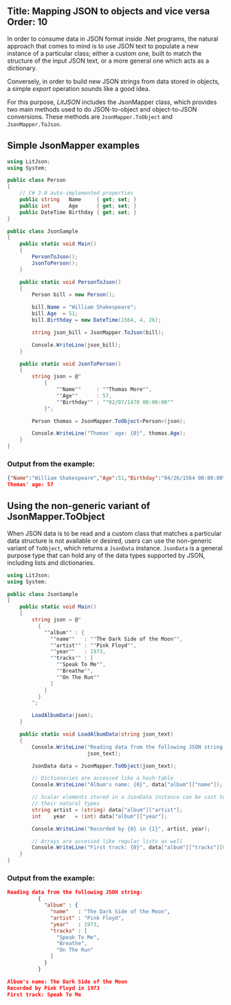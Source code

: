 Title: Mapping JSON to objects and vice versa
Order: 10
---

In order to consume data in JSON format inside .Net programs, the natural approach that comes to mind is to use JSON text to populate a new instance of a particular class; either a custom one, built to match the structure of the input JSON text, or a more general one which acts as a dictionary.

Conversely, in order to build new JSON strings from data stored in objects, a simple *export* operation sounds like a good idea.

For this purpose, *LitJSON* includes the JsonMapper class, which provides two main methods used to do JSON-to-object and object-to-JSON conversions. These methods are `JsonMapper.ToObject` and  `JsonMapper.ToJson`.

## Simple JsonMapper examples

```csharp
using LitJson;
using System;

public class Person
{
    // C# 3.0 auto-implemented properties
    public string   Name     { get; set; }
    public int      Age      { get; set; }
    public DateTime Birthday { get; set; }
}

public class JsonSample
{
    public static void Main()
    {
        PersonToJson();
        JsonToPerson();
    }

    public static void PersonToJson()
    {
        Person bill = new Person();

        bill.Name = "William Shakespeare";
        bill.Age  = 51;
        bill.Birthday = new DateTime(1564, 4, 26);

        string json_bill = JsonMapper.ToJson(bill);

        Console.WriteLine(json_bill);
    }

    public static void JsonToPerson()
    {
        string json = @"
            {
                ""Name""     : ""Thomas More"",
                ""Age""      : 57,
                ""Birthday"" : ""02/07/1478 00:00:00""
            }";

        Person thomas = JsonMapper.ToObject<Person>(json);

        Console.WriteLine("Thomas' age: {0}", thomas.Age);
    }
}
```

### Output from the example:

```json
{"Name":"William Shakespeare","Age":51,"Birthday":"04/26/1564 00:00:00"}
Thomas' age: 57
```

## Using the non-generic variant of JsonMapper.ToObject

When JSON data is to be read and a custom class that matches a particular data structure is not available or desired, users can use the non-generic variant of `ToObject`, which returns a `JsonData` instance.  `JsonData` is a general purpose type that can hold any of the data types supported by JSON, including lists and dictionaries.

```csharp
using LitJson;
using System;

public class JsonSample
{
    public static void Main()
    {
        string json = @"
          {
            ""album"" : {
              ""name""   : ""The Dark Side of the Moon"",
              ""artist"" : ""Pink Floyd"",
              ""year""   : 1973,
              ""tracks"" : [
                ""Speak To Me"",
                ""Breathe"",
                ""On The Run""
              ]
            }
          }
        ";

        LoadAlbumData(json);
    }

    public static void LoadAlbumData(string json_text)
    {
        Console.WriteLine("Reading data from the following JSON string: {0}",
                          json_text);

        JsonData data = JsonMapper.ToObject(json_text);

        // Dictionaries are accessed like a hash-table
        Console.WriteLine("Album's name: {0}", data["album"]["name"]);

        // Scalar elements stored in a JsonData instance can be cast to
        // their natural types
        string artist = (string) data["album"]["artist"];
        int    year   = (int) data["album"]["year"];

        Console.WriteLine("Recorded by {0} in {1}", artist, year);

        // Arrays are accessed like regular lists as well
        Console.WriteLine("First track: {0}", data["album"]["tracks"][0]);
    }
}
```

### Output from the example:

```json
Reading data from the following JSON string:
          {
            "album" : {
              "name"   : "The Dark Side of the Moon",
              "artist" : "Pink Floyd",
              "year"   : 1973,
              "tracks" : [
                "Speak To Me",
                "Breathe",
                "On The Run"
              ]
            }
          }

Album's name: The Dark Side of the Moon
Recorded by Pink Floyd in 1973
First track: Speak To Me
```